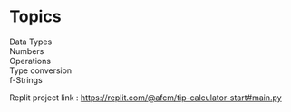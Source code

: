 # Topics

Data Types  
Numbers  
Operations  
Type conversion  
f-Strings  

Replit project link : https://replit.com/@afcm/tip-calculator-start#main.py
